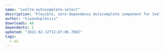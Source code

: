 ```yaml
---
name: "svelte-autocomplete-select"
description: "Flexible, zero-dependency Autocomplete component for Svelte"
author: "tiaanduplessis"
downloads: 48
dependents: 1
updated: "2021-02-12T12:07:06.700Z"
tags: 
  - ui
---
```

